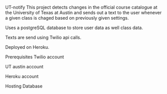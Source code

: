 UT-notify
This project detects changes in the official course catalogue at the University of Texas at Austin and sends out a text to the user whenever a given class is chaged based on previously given settings.

Uses a postgreSQL database to store user data as well class data.

Texts are send using Twilio api calls.

Deployed on Heroku.

Prerequisites
Twilio account

UT austin account

Heroku account

Hosting Database
